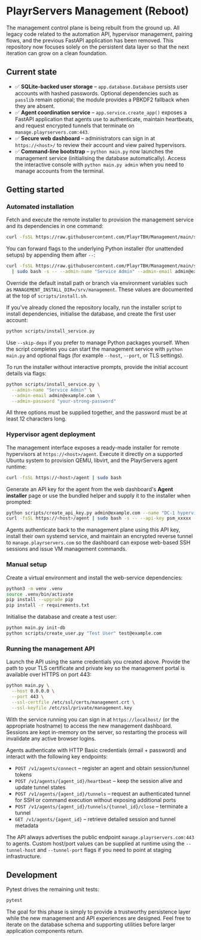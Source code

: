 # PlayrServers Management (Reboot)

The management control plane is being rebuilt from the ground up. All legacy
code related to the automation API, hypervisor management, pairing flows, and
the previous FastAPI application has been removed. This repository now focuses
solely on the persistent data layer so that the next iteration can grow on a
clean foundation.

## Current state

- ✅ **SQLite-backed user storage** – `app.database.Database` persists user
  accounts with hashed passwords. Optional dependencies such as `passlib` remain
  optional; the module provides a PBKDF2 fallback when they are absent.
- ✅ **Agent coordination service** – `app.service.create_app()` exposes a
  FastAPI application that agents use to authenticate, maintain heartbeats, and
  request encrypted tunnels that terminate on `manage.playrservers.com:443`.
- ✅ **Secure web dashboard** – administrators can sign in at
  `https://<host>/` to review their account and view paired hypervisors.
- ✅ **Command-line bootstrap** – `python main.py` now launches the management
  service (initialising the database automatically). Access the interactive
  console with `python main.py admin` when you need to manage accounts from the
  terminal.

## Getting started

### Automated installation

Fetch and execute the remote installer to provision the management service and
its dependencies in one command:

```bash
curl -fsSL https://raw.githubusercontent.com/PlayrTBH/Management/main/scripts/install.sh | sudo bash
```

You can forward flags to the underlying Python installer (for unattended
setups) by appending them after `--`:

```bash
curl -fsSL https://raw.githubusercontent.com/PlayrTBH/Management/main/scripts/install.sh \
  | sudo bash -s -- --admin-name "Service Admin" --admin-email admin@example.com --admin-password "your-strong-password"
```

Override the default install path or branch via environment variables such as
`MANAGEMENT_INSTALL_DIR=/srv/management`. These values are documented at the top
of `scripts/install.sh`.

If you've already cloned the repository locally, run the installer script to
install dependencies, initialise the database, and create the first user
account:

```bash
python scripts/install_service.py
```

Use `--skip-deps` if you prefer to manage Python packages yourself. When the
script completes you can start the management service with `python main.py`
and optional flags (for example `--host`, `--port`, or TLS settings).

To run the installer without interactive prompts, provide the initial account
details via flags:

```bash
python scripts/install_service.py \
  --admin-name "Service Admin" \
  --admin-email admin@example.com \
  --admin-password "your-strong-password"
```

All three options must be supplied together, and the password must be at least
12 characters long.

### Hypervisor agent deployment

The management interface exposes a ready-made installer for remote hypervisors
at `https://<host>/agent`. Execute it directly on a supported Ubuntu system to
provision QEMU, libvirt, and the PlayrServers agent runtime:

```bash
curl -fsSL https://<host>/agent | sudo bash
```

Generate an API key for the agent from the web dashboard's **Agent installer**
page or use the bundled helper and supply it to the installer when prompted:

```bash
python scripts/create_api_key.py admin@example.com --name "DC-1 hypervisor"
curl -fsSL https://<host>/agent | sudo bash -s -- --api-key psm_xxxxx --agent-id hypervisor-01
```

Agents authenticate back to the management plane using this API key, install
their own systemd service, and maintain an encrypted reverse tunnel to
`manage.playrservers.com` so the dashboard can expose web-based SSH sessions and
issue VM management commands.

### Manual setup

Create a virtual environment and install the web-service dependencies:

```bash
python3 -m venv .venv
source .venv/bin/activate
pip install --upgrade pip
pip install -r requirements.txt
```

Initialise the database and create a test user:

```bash
python main.py init-db
python scripts/create_user.py "Test User" test@example.com
```

### Running the management API

Launch the API using the same credentials you created above. Provide the path to
your TLS certificate and private key so the management portal is available over
HTTPS on port 443:

```bash
python main.py \
  --host 0.0.0.0 \
  --port 443 \
  --ssl-certfile /etc/ssl/certs/management.crt \
  --ssl-keyfile /etc/ssl/private/management.key
```

With the service running you can sign in at `https://localhost/` (or the
appropriate hostname) to access the new management dashboard. Sessions are
kept in-memory on the server, so restarting the process will invalidate any
active browser logins.

Agents authenticate with HTTP Basic credentials (email + password) and interact
with the following key endpoints:

- `POST /v1/agents/connect` – register an agent and obtain session/tunnel tokens
- `POST /v1/agents/{agent_id}/heartbeat` – keep the session alive and update
  tunnel states
- `POST /v1/agents/{agent_id}/tunnels` – request an authenticated tunnel for SSH
  or command execution without exposing additional ports
- `POST /v1/agents/{agent_id}/tunnels/{tunnel_id}/close` – terminate a tunnel
- `GET /v1/agents/{agent_id}` – retrieve detailed session and tunnel metadata

The API always advertises the public endpoint `manage.playrservers.com:443` to
agents. Custom host/port values can be supplied at runtime using the
`--tunnel-host` and `--tunnel-port` flags if you need to point at staging
infrastructure.

## Development

Pytest drives the remaining unit tests:

```bash
pytest
```

The goal for this phase is simply to provide a trustworthy persistence layer
while the new management and API experiences are designed. Feel free to iterate
on the database schema and supporting utilities before larger application
components return.
